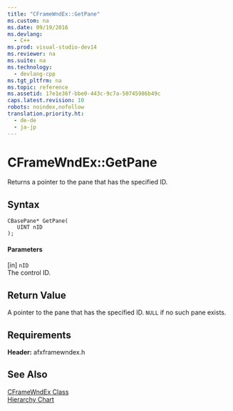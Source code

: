 ```yaml
---
title: "CFrameWndEx::GetPane"
ms.custom: na
ms.date: 09/19/2016
ms.devlang: 
  - C++
ms.prod: visual-studio-dev14
ms.reviewer: na
ms.suite: na
ms.technology: 
  - devlang-cpp
ms.tgt_pltfrm: na
ms.topic: reference
ms.assetid: 17e1e36f-bbe0-443c-9c7a-50745986b49c
caps.latest.revision: 10
robots: noindex,nofollow
translation.priority.ht: 
  - de-de
  - ja-jp
---
```

# CFrameWndEx::GetPane
Returns a pointer to the pane that has the specified ID.  
  
## Syntax  
  
```  
CBasePane* GetPane(  
   UINT nID   
);  
```  
  
#### Parameters  
 [in] `nID`  
 The control ID.  
  
## Return Value  
 A pointer to the pane that has the specified ID. `NULL` if no such pane exists.  
  
## Requirements  
 **Header:** afxframewndex.h  
  
## See Also  
 [CFrameWndEx Class](../vs140/CFrameWndEx-Class.md)   
 [Hierarchy Chart](../vs140/Hierarchy-Chart.md)